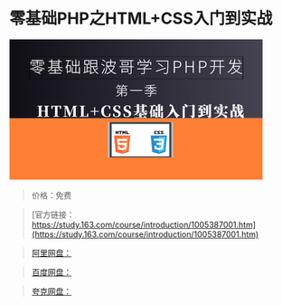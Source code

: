 # 零基础PHP之HTML+CSS入门到实战

![img](../../../assets/study163/free/ded79215-adf6-47ef-9222-fbe9977ca317.jpg)

> 价格：免费

> [官方链接：https://study.163.com/course/introduction/1005387001.htm](https://study.163.com/course/introduction/1005387001.htm)

> [阿里网盘：]()

> [百度网盘：]()

> [夸克网盘：]()
